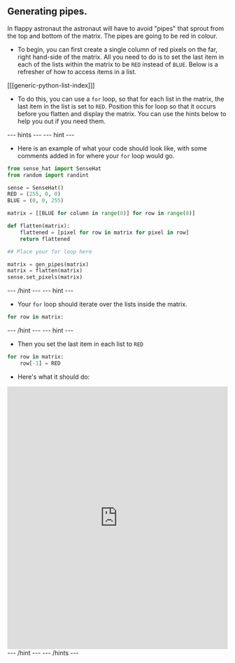 ## Generating pipes.

In flappy astronaut the astronaut will have to avoid "pipes" that sprout from the top and bottom of the matrix. The pipes are going to be red in colour.

- To begin, you can first create a single column of red pixels on the far, right hand-side of the matrix. All you need to do is to set the last item in each of the lists within the matrix to be `RED` instead of `BLUE`. Below is a refresher of how to access items in a list.

[[[generic-python-list-index]]]

- To do this, you can use a `for` loop, so that for each list in the matrix, the last item in the list is set to `RED`. Position this for loop so that it occurs before you flatten and display the matrix. You can use the hints below to help you out if you need them.

--- hints --- --- hint ---
- Here is an example of what your code should look like, with some comments added in for where your `for` loop would go.
```python
from sense_hat import SenseHat
from random import randint

sense = SenseHat()
RED = (255, 0, 0)
BLUE = (0, 0, 255)

matrix = [[BLUE for column in range(8)] for row in range(8)]

def flatten(matrix):
    flattened = [pixel for row in matrix for pixel in row]
    return flattened

## Place your for loop here

matrix = gen_pipes(matrix)    
matrix = flatten(matrix)
sense.set_pixels(matrix)
```
--- /hint --- --- hint ---
- Your `for` loop should iterate over the lists inside the matrix.
```python
for row in matrix:
```
--- /hint --- --- hint ---
- Then you set the last item in each list to `RED`
```python
for row in matrix:
    row[-1] = RED
```
- Here's what it should do:
<iframe src="https://trinket.io/embed/python/55875860f1" width="100%" height="600" frameborder="0" marginwidth="0" marginheight="0" allowfullscreen></iframe>
--- /hint --- --- /hints ---
